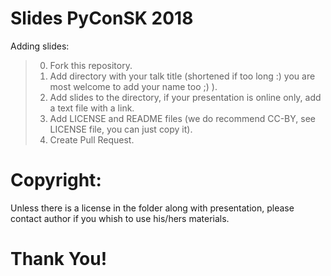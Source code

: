 # Slides PyConSK 2018

Adding slides:
> 0. Fork this repository.
> 1. Add directory with your talk title (shortened if too long :) you are most welcome to add your name too ;) ).
> 2. Add slides to the directory, if your presentation is online only, add a text file with a link.
> 3. Add LICENSE and README files (we do recommend CC-BY, see LICENSE file, you can just copy it).
> 4. Create Pull Request.

# Copyright:
Unless there is a license in the folder along with presentation, please contact author if you whish to use his/hers materials.

# Thank You!
